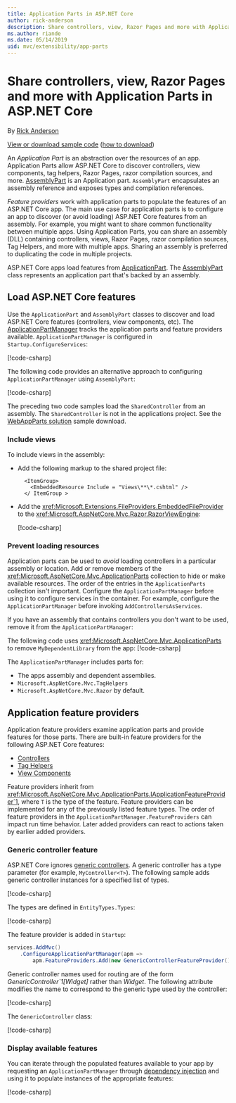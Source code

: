 ```yaml
---
title: Application Parts in ASP.NET Core
author: rick-anderson
description: Share controllers, view, Razor Pages and more with Application Parts in ASP.NET Core
ms.author: riande
ms.date: 05/14/2019
uid: mvc/extensibility/app-parts
---
```

# Share controllers, view, Razor Pages and more with Application Parts in ASP.NET Core

By [Rick Anderson](https://twitter.com/RickAndMSFT)

[View or download sample code](https://github.com/aspnet/AspNetCore.Docs/tree/master/aspnetcore/mvc/advanced/app-parts/sample) ([how to download](xref:index#how-to-download-a-sample))

An *Application Part* is an abstraction over the resources of an app. Application Parts allow ASP.NET Core to discover controllers, view components, tag helpers, Razor Pages, razor compilation sources, and more. [AssemblyPart](/dotnet/api/microsoft.aspnetcore.mvc.applicationparts.assemblypart#Microsoft_AspNetCore_Mvc_ApplicationParts_AssemblyPart) is an Application part. `AssemblyPart` encapsulates an assembly reference and exposes types and compilation references.

*Feature providers* work with application parts to populate the features of an ASP.NET Core app. The main use case for application parts is to configure an app to discover (or avoid loading) ASP.NET Core features from an assembly. For example, you might want to share common functionality between multiple apps. Using Application Parts, you can share an assembly (DLL) containing controllers, views, Razor Pages, razor compilation sources, Tag Helpers, and more with multiple apps. Sharing an assembly is preferred to duplicating the code in multiple projects.

ASP.NET Core apps load features from [ApplicationPart](/dotnet/api/microsoft.aspnetcore.mvc.applicationparts.applicationpart). The [AssemblyPart](/dotnet/api/microsoft.aspnetcore.mvc.applicationparts.assemblypart#Microsoft_AspNetCore_Mvc_ApplicationParts_AssemblyPart) class represents an application part that's backed by an assembly.

## Load ASP.NET Core features

Use the `ApplicationPart` and `AssemblyPart` classes to discover and load ASP.NET Core features (controllers, view components, etc). The [ApplicationPartManager](/dotnet/api/microsoft.aspnetcore.mvc.applicationparts.applicationpartmanager) tracks the application parts and feature providers available. `ApplicationPartManager` is configured in `Startup.ConfigureServices`:

[!code-csharp[](./app-parts/sample/sample1/WebAppParts/Startup.cs?name=snippet)]

The following code provides an alternative approach to configuring `ApplicationPartManager` using `AssemblyPart`:

[!code-csharp[](./app-parts/sample/sample1/WebAppParts/Startup2.cs?name=snippet)]

The preceding two code samples load the `SharedController` from an assembly. The `SharedController` is not in the applications project. See the [WebAppParts solution](https://github.com/aspnet/AspNetCore.Docs/tree/master/aspnetcore/mvc/advanced/app-parts/sample1/WebAppParts) sample download.

### Include views

To include views in the assembly:

* Add the following markup to the shared project file:

  ```csproj
    <ItemGroup>
      <EmbeddedResource Include = "Views\**\*.cshtml" />
    </ ItemGroup >
  ```

* Add the <xref:Microsoft.Extensions.FileProviders.EmbeddedFileProvider> to the <xref:Microsoft.AspNetCore.Mvc.Razor.RazorViewEngine>:

    [!code-csharp[](./app-parts/sample/sample1/WebAppParts/StartupViews.cs?name=snippet&highlight=3-7)]

### Prevent loading resources

Application parts can be used to *avoid* loading controllers in a particular assembly or location. Add or remove members of the  <xref:Microsoft.AspNetCore.Mvc.ApplicationParts> collection to hide or make available resources. The order of the entries in the `ApplicationParts` collection isn't important. Configure the `ApplicationPartManager` before using it to configure services in the container. For example, configure the `ApplicationPartManager` before invoking `AddControllersAsServices`.

If you have an assembly that contains controllers you don't want to be used, remove it from the `ApplicationPartManager`:

The following code uses <xref:Microsoft.AspNetCore.Mvc.ApplicationParts> to remove `MyDependentLibrary` from the app:
[!code-csharp[](./app-parts/sample/sample1/WebAppParts/StartupRm.cs?name=snippet)]

The `ApplicationPartManager` includes parts for:

* The apps assembly and dependent assemblies.
* `Microsoft.AspNetCore.Mvc.TagHelpers`
* `Microsoft.AspNetCore.Mvc.Razor` by default.

## Application feature providers

Application feature providers examine application parts and provide features for those parts. There are built-in feature providers for the following ASP.NET Core features:

* [Controllers](/dotnet/api/microsoft.aspnetcore.mvc.controllers.controllerfeatureprovider)
* [Tag Helpers](/dotnet/api/microsoft.aspnetcore.mvc.razor.taghelpers.taghelperfeatureprovider)
* [View Components](/dotnet/api/microsoft.aspnetcore.mvc.viewcomponents.viewcomponentfeatureprovider)

Feature providers inherit from <xref:Microsoft.AspNetCore.Mvc.ApplicationParts.IApplicationFeatureProvider`1>, where `T` is the type of the feature. Feature providers can be implemented for any of the previously listed feature types. The order of feature providers in the `ApplicationPartManager.FeatureProviders` can impact run time behavior. Later added providers can react to actions taken by earlier added providers.

### Generic controller feature

ASP.NET Core ignores [generic controllers](/dotnet/csharp/programming-guide/generics/generic-classes). A generic controller has a type parameter (for example, `MyController<T>`). The following sample adds generic controller instances for a specified list of types.

[!code-csharp[](./app-parts/sample/sample2/AppPartsSample/GenericControllerFeatureProvider.cs?name=snippet)]

The types are defined in `EntityTypes.Types`:

[!code-csharp[](./app-parts/sample/sample2/AppPartsSample/Model/EntityTypes.cs?range=6-16)]

The feature provider is added in `Startup`:

```csharp
services.AddMvc()
    .ConfigureApplicationPartManager(apm => 
        apm.FeatureProviders.Add(new GenericControllerFeatureProvider()));
```

Generic controller names used for routing are of the form *GenericController`1[Widget]* rather than *Widget*. The following attribute modifies the name to correspond to the generic type used by the controller:

[!code-csharp[](./app-parts/sample/sample2/AppPartsSample/GenericControllerNameConvention.cs)]

The `GenericController` class:

[!code-csharp[](./app-parts/sample/sample2/AppPartsSample/GenericController.cs)]

### Display available features

You can iterate through the populated features available to your app by requesting an `ApplicationPartManager` through [dependency injection](../../fundamentals/dependency-injection.md) and using it to populate instances of the appropriate features:

[!code-csharp[](./app-parts/sample/sample2/AppPartsSample/Controllers/FeaturesController.cs?highlight=16,25-27)]
